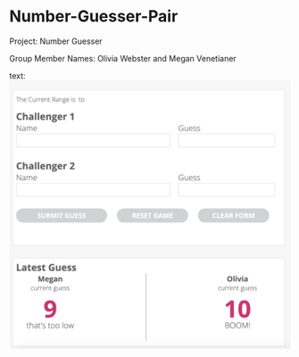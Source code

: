 # Number-Guesser-Pair

Project: Number Guesser

Group Member Names: Olivia Webster and Megan Venetianer





text: ![alt test](Screenshots/number-guesser-screenshot.png)

